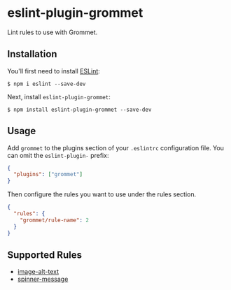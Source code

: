 # eslint-plugin-grommet

Lint rules to use with Grommet.

## Installation

You'll first need to install [ESLint](http://eslint.org):

```
$ npm i eslint --save-dev
```

Next, install `eslint-plugin-grommet`:

```
$ npm install eslint-plugin-grommet --save-dev
```

## Usage

Add `grommet` to the plugins section of your `.eslintrc` configuration file. You can omit the `eslint-plugin-` prefix:

```json
{
  "plugins": ["grommet"]
}
```

Then configure the rules you want to use under the rules section.

```json
{
  "rules": {
    "grommet/rule-name": 2
  }
}
```

## Supported Rules

- [image-alt-text](https://github.com/grommet/eslint-plugin-grommet/blob/master/docs/rules/image-alt-text.md)
- [spinner-message](<(https://github.com/grommet/eslint-plugin-grommet/blob/master/docs/rules/spinner-message.md)>)
